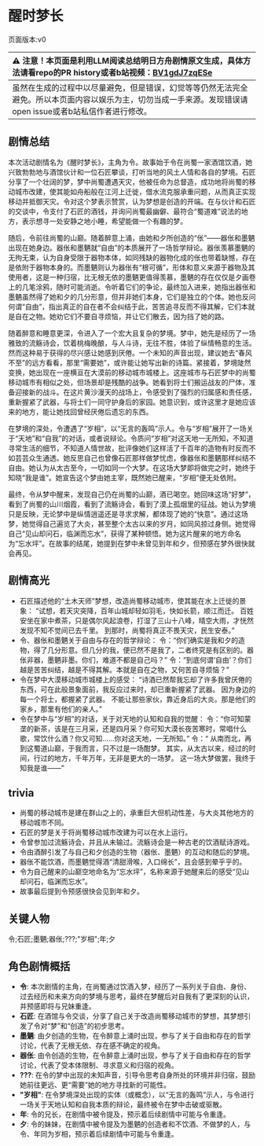 # 醒时梦长
页面版本:v0
 

| :warning: 注意！本页面是利用LLM阅读总结明日方舟剧情原文生成，具体方法请看repo的PR history或者b站视频：[BV1gdJ7zqESe](https://www.bilibili.com/video/BV1gdJ7zqESe/)         |
|:----------------------------|
| 虽然在生成的过程中以尽量避免，但是错误，幻觉等等仍然无法完全避免。所以本页面内容以娱乐为主，切勿当成一手来源。发现错误请open issue或者b站私信作者进行修改。|



## 剧情总结
本次活动剧情名为《醒时梦长》，主角为令。故事始于令在尚蜀一家酒馆饮酒，她兴致勃勃地与酒馆伙计和一位石匠攀谈，打听当地的风土人情和各自的梦境。石匠分享了一个壮阔的梦，梦中尚蜀遭遇天灾，他被任命为总督造，成功地将尚蜀的移动城市改建，使其能如舟船般在江河上迁徙，借水流克服承重问题，从而真正实现移动并抵御天灾。令对这个梦表示赞赏，认为梦想是创造的开端。在与伙计和石匠的交谈中，令支付了石匠的酒钱，并询问尚蜀最幽僻、最符合“蜀道难”说法的地方，表示想寻一处安静之地小睡，希望能做一个有趣的梦。

随后，令前往尚蜀的山巅。随着醉意上涌，由她和夕所创造的“伥”——器伥和墨魉出现在她身边。器伥和墨魉就“自由”的本质展开了一场哲学辩论。器伥羡慕墨魉的无拘无束，认为自身受限于器物本体，如同残缺的器物化成的伥也带着缺憾，存在是依附于器物本身的。而墨魉则认为器伥有“根可循”，形体和意义来源于器物及其使用者，这是一种归宿，比无根无依的墨魉更值得羡慕，墨魉的存在仅仅是夕画卷上的几笔涂鸦，随时可能消逝。令听着它们的争论，最终加入进来，她指出器伥和墨魉虽然得了她和夕的几分形意，但并非她们本身，它们是独立的个体。她也反问何谓“自由”，指出真正的自在者不会纠结于此，苦苦追寻反而不得其解，它们本就是自在之物。她劝它们不要自寻烦恼，并让它们散去，因为挡了她的路。

随着醉意和睡意更深，令进入了一个宏大且复杂的梦境。梦中，她先是经历了一场雅致的流觞诗会，饮着桃梅晚酿，与人斗诗，无往不胜，体验了纵情畅意的生活。然而这种易于获得的尽兴感让她感到厌倦。一个未知的声音出现，建议她去“春风不至”的远方看看，那里“需要她”，或许能让她写出新的诗篇。紧接着，梦境陡然变换，她出现在一座横亘在大漠前的移动城市城楼上。这座城市与石匠梦中的尚蜀移动城市有相似之处，但场景却是残酷的战争。她看到将士们搬运战友的尸体，准备迎接新的战斗。在这片黄沙漫天的战场上，令感受到了强烈的归属感和责任感，重新握紧了武器，与将士们一同守护身后的家园。她意识到，或许这里才是她应该来的地方，能让她找回曾经厌倦后遗忘的东西。

在梦境的深处，令遭遇了“岁相”，以“无言的轰鸣”示人。令与“岁相”展开了一场关于“天地”和“自我”的对话，或者说辩论。令质问“岁相”对这天地一无所知，不知道寻常生活的细节，不知道人情世故，批评像她们这样活了千百年的造物有时反而不如芸芸众生通透。她反思自己也曾像石匠那样做梦忧虑，像器伥和墨魉那样纠结不自由。她认为从太古至今，一切如同一个大梦。在这场大梦即将做完之时，她终于知晓“我是谁”。她宣告这个梦由她主宰，既然她已醒来，“岁相”便无处依附。

最终，令从梦中醒来，发现自己仍在尚蜀的山巅，酒已喝空。她回味这场“好梦”，看到了尚蜀的山川烟霞，看到了流觞诗会，看到了漠上孤烟里的征战。她认为梦境只是反映，无论梦中是纵情逍遥还是寻求求解，都体现了她的“快意”。通过这场梦，她觉得自己遍览了大炎，甚至整个太古以来的岁月，如同风掠过身侧。她觉得自己“见山却问石，临渊而忘水”，获得了某种顿悟。她为这片醒来的地方命名为“忘水坪”。在故事的结尾，她提到在梦中未曾见到年和夕，但预感在梦外很快就会再见。
## 剧情高光
- 石匠描述他的“土木天师”梦想，改造尚蜀移动城市，使其能在水上迁徙的景象：
“试想，若天灾突降，百年山城却轻如羽毛，快如长箭，顺江而迁。
百姓安坐在家中煮茶，只是偶尔风起浪卷，打湿了三山十八峰，晴空大雨，才恍然发现不知不觉间已去千里。
到那时，尚蜀将真正不畏天灾，民生安泰。”
- 令、器伥和墨魉关于自由与存在的哲学辩论：
令：“你们确实是我和夕的造物，得了几分形意。但几分的我，便已然不是我了，二者终究是有区别的。器伥非器，墨魉非墨。你们，难道不都是自己吗？”
令：“到底何谓‘自由’？你们越是苦苦纠结，越是不得其解。本就是自在之物，又何苦自寻烦恼？”
- 令在梦中大漠移动城市城楼上的感受：
“诗酒已然帮我忘却了许多我曾厌倦的东西，可在此般景象面前，我反应过来时，却已重新握紧了武器。
因为身边的每一个将士，都握紧了武器。
不能让那些家伙，靠近身后的大炎。那是他们的家乡，那里有他们的亲人。”
- 令在梦中与“岁相”的对话，关于对天地的认知和自我的觉醒：
令：“你可知蒙垄的新茶，该是在三月采，还是四月采？你可知大漠长夜苦寒时，常唱什么歌，常饮什么酒？你又可知......你对这天地，一无所知。”
令：“ 从南而北，再到这蜀道山巅，于我而言，只不过是一场酣梦。 其实，从太古以来，经过的时间，行过的地方，千年万年，无非是更大的一场梦。 这一场大梦做罢，我终于知我是谁——”
## trivia
- 尚蜀的移动城市是建在群山之上的，承重巨大但机动性差，与大炎其他地方的移动城市不同。
- 石匠的梦是关于将尚蜀移动城市改建为可以在水上运行。
- 令曾参加过流觞诗会，并且从未输过。流觞诗会是一种古老的饮酒赋诗游戏。
- 令由酒醉引发了与自己和夕创造的生物（器伥、墨魉）的互动和随后的梦境。
- 器伥不能饮酒，而墨魉觉得酒“清甜滑喉，入口绵长”，且会感到晕乎乎的。
- 令为自己醒来的山巅空地命名为“忘水坪”，名称来源于她醒来后的感受“见山却问石，临渊而忘水”。
- 故事最后提到令预感很快会见到年和夕。
## 关键人物
令;石匠;墨魉;器伥;???;"岁相";年;夕
## 角色剧情概括
-   **令**: 本次剧情的主角，在尚蜀通过饮酒入梦，经历了一系列关于自由、身份、过去经历和未来方向的梦境与思考，最终在梦醒后对自我有了更深刻的认识，并预感即将与兄妹重逢。
-   **石匠**: 在酒馆与令交谈，分享了自己关于改造尚蜀移动城市的梦想，其梦想引发了令对“梦”和“创造”的初步思考。
-   **墨魉**: 由夕创造的生物，在令醉意上涌时出现，参与了关于自由和存在的哲学讨论，代表了无根无依、存在感不确定的视角。
-   **器伥**: 由令创造的生物，在令醉意上涌时出现，参与了关于自由和存在的哲学讨论，代表了受本体限制、寻求意义和归宿的视角。
-   **???**: 在令的梦中出现的未知声音，引导令思考自身所处的环境并非归宿，鼓励她前往更远、更“需要”她的地方寻找新的可能性。
-   **"岁相"**: 在令梦境深处出现的实体（或概念），以“无言的轰鸣”示人，与令进行一场关于天地认知和自我本质的辩论，最终被令在梦中击破或驱散。
-   **年**: 令的兄长，在剧情中被令提及，预示着后续剧情中可能与令重逢。
-   **夕**: 令的妹妹，在剧情中被令提及为墨魉的创造者和不饮酒、不做梦的人，与令、年同为岁相，预示着后续剧情中可能与令重逢。